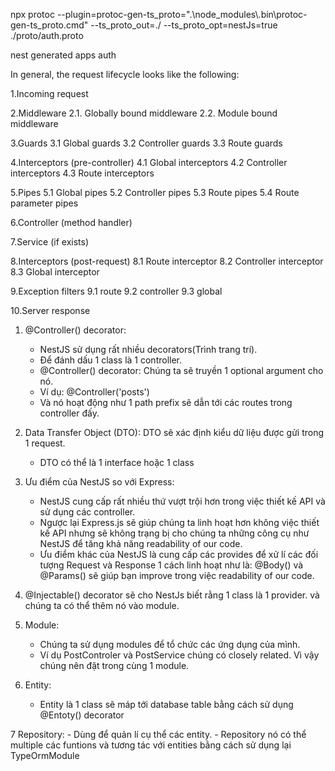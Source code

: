 npx protoc --plugin=protoc-gen-ts_proto=".\\node_modules\\.bin\\protoc-gen-ts_proto.cmd"
--ts_proto_out=./ --ts_proto_opt=nestJs=true ./proto/auth.proto

nest generated apps auth

In general, the request lifecycle looks like the following:

1.Incoming request

2.Middleware
    2.1. Globally bound middleware
    2.2. Module bound middleware

3.Guards
    3.1 Global guards
    3.2 Controller guards
    3.3 Route guards

4.Interceptors (pre-controller)
    4.1 Global interceptors
    4.2 Controller interceptors
    4.3 Route interceptors

5.Pipes
    5.1 Global pipes
    5.2 Controller pipes
    5.3 Route pipes
    5.4 Route parameter pipes

6.Controller (method handler)

7.Service (if exists)

8.Interceptors (post-request)
    8.1 Route interceptor
    8.2 Controller interceptor
    8.3 Global interceptor

9.Exception filters
    9.1 route
    9.2 controller
    9.3 global
    
10.Server response

1. @Controller() decorator:

   - NestJS sử dụng rất nhiều decorators(Trình trang trí).
   - Để đánh dấu 1 class là 1 controller.
   - @Controller() decorator: Chúng ta sẽ truyền 1 optional argument cho nó.
   - Ví dụ: @Controller('posts')
   - Và nó hoạt động như 1 path prefix sẽ dẫn tới các routes trong controller đấy.

2. Data Transfer Object (DTO): DTO sẽ xác định kiểu dữ liệu được gửi trong 1 request.

   - DTO có thể là 1 interface hoặc 1 class

3. Ưu điểm của NestJS so với Express:

   - NestJS cung cấp rất nhiều thứ vượt trội hơn trong việc thiết kế API và sử dụng các controller.
   - Ngược lại Express.js sẽ giúp chúng ta linh hoạt hơn không việc thiết kế API nhưng sẽ không trạng bị cho chúng ta những
     công cụ như NestJS để tăng khả năng readability of our code.
   - Ưu điểm khác của NestJS là cung cấp các provides để xử lí các đối tượng Request và Response 1 cách linh hoạt như là:
     @Body() và @Params() sẽ giúp bạn improve trong việc readability of our code.

4. @Injectable() decorator sẽ cho NestJs biết rằng 1 class là 1 provider. và chúng ta có thể thêm nó vào module.

5. Module:

   - Chúng ta sử dụng modules để tổ chức các ứng dụng của mình.
   - Ví dụ PostControler và PostService chúng có closely related. Vì vậy chúng nên đặt trong cùng 1 module.

6. Entity:

   - Entity là 1 class sẽ máp tới database table bằng cách sử dụng @Entoty() decorator

7 Repository: - Dùng để quản lí cụ thể các entity. - Repository nó có thể multiple các funtions và tương tác với entities bằng cách sử dụng lại TypeOrmModule
